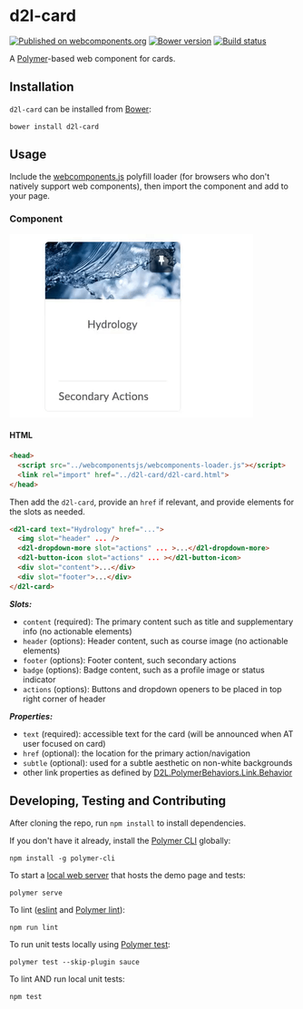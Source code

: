 # d2l-card
[![Published on webcomponents.org](https://img.shields.io/badge/webcomponents.org-published-blue.svg)](https://www.webcomponents.org/element/BrightspaceUI/card)
[![Bower version][bower-image]][bower-url]
[![Build status][ci-image]][ci-url]

A [Polymer](https://www.polymer-project.org/)-based web component for cards.

## Installation

`d2l-card` can be installed from [Bower][bower-url]:
```shell
bower install d2l-card
```

## Usage

Include the [webcomponents.js](http://webcomponents.org/polyfills/) polyfill loader (for browsers who don't natively support web components), then import the component and add to your page.

### Component

<img src="/screenshots/d2l-card.gif?raw=true">

#### HTML

```html
<head>
  <script src="../webcomponentsjs/webcomponents-loader.js"></script>
  <link rel="import" href="../d2l-card/d2l-card.html">
</head>
```

Then add the `d2l-card`, provide an `href` if relevant, and provide elements for the slots as needed.

```html
<d2l-card text="Hydrology" href="...">
  <img slot="header" ... />
  <d2l-dropdown-more slot="actions" ... >...</d2l-dropdown-more>
  <d2l-button-icon slot="actions" ... ></d2l-button-icon>
  <div slot="content">...</div>
  <div slot="footer">...</div>
</d2l-card>
```

***Slots:***

* `content` (required): The primary content such as title and supplementary info (no actionable elements)
* `header` (options): Header content, such as course image (no actionable elements)
* `footer` (options): Footer content, such secondary actions
* `badge` (options): Badge content, such as a profile image or status indicator
* `actions` (options): Buttons and dropdown openers to be placed in top right corner of header

***Properties:***

* `text` (required): accessible text for the card (will be announced when AT user focused on card)
* `href` (optional): the location for the primary action/navigation
* `subtle` (optional): used for a subtle aesthetic on non-white backgrounds
* other link properties as defined by [D2L.PolymerBehaviors.Link.Behavior](https://github.com/BrightspaceUI/link/blob/master/d2l-link-behavior.html)

## Developing, Testing and Contributing

After cloning the repo, run `npm install` to install dependencies.

If you don't have it already, install the [Polymer CLI](https://www.polymer-project.org/2.0/docs/tools/polymer-cli) globally:

```shell
npm install -g polymer-cli
```

To start a [local web server](https://www.polymer-project.org/2.0/docs/tools/polymer-cli-commands#serve) that hosts the demo page and tests:

```shell
polymer serve
```

To lint ([eslint](http://eslint.org/) and [Polymer lint](https://www.polymer-project.org/2.0/docs/tools/polymer-cli-commands#lint)):

```shell
npm run lint
```

To run unit tests locally using [Polymer test](https://www.polymer-project.org/2.0/docs/tools/polymer-cli-commands#tests):

```shell
polymer test --skip-plugin sauce
```

To lint AND run local unit tests:

```shell
npm test
```

[bower-url]: http://bower.io/search/?q=d2l-card
[bower-image]: https://badge.fury.io/bo/d2l-card.svg
[ci-url]: https://travis-ci.org/BrightspaceUI/card
[ci-image]: https://travis-ci.org/BrightspaceUI/card.svg?branch=master
